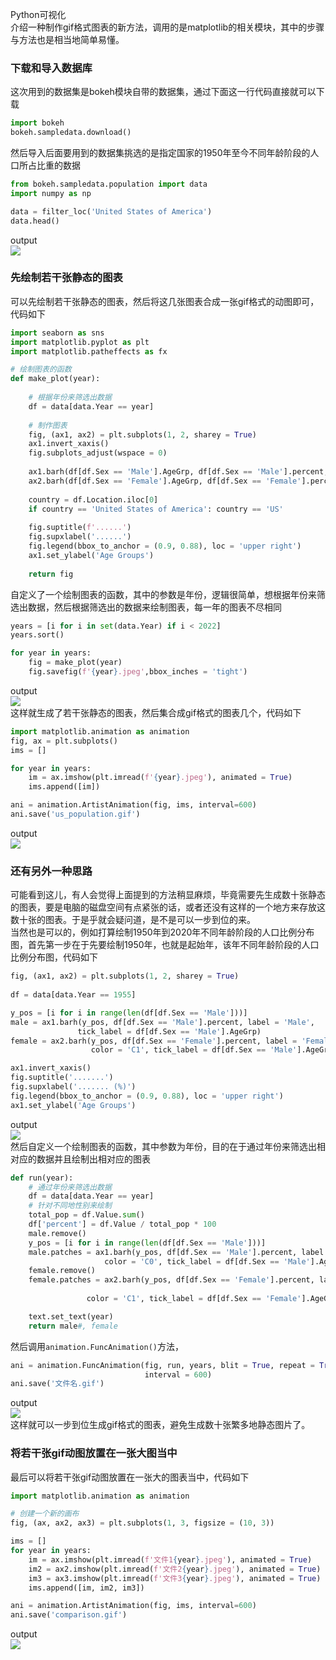 Python可视化<br />介绍一种制作gif格式图表的新方法，调用的是matplotlib的相关模块，其中的步骤与方法也是相当地简单易懂。
<a name="ogRf7"></a>
### 下载和导入数据库
这次用到的数据集是bokeh模块自带的数据集，通过下面这一行代码直接就可以下载
```python
import bokeh
bokeh.sampledata.download()
```
然后导入后面要用到的数据集挑选的是指定国家的1950年至今不同年龄阶段的人口所占比重的数据
```python
from bokeh.sampledata.population import data
import numpy as np

data = filter_loc('United States of America')
data.head()
```
output<br />![](./img/1652334974566-f4686411-73f0-447c-bb85-61186548a71a.png)
<a name="VtvqD"></a>
### 先绘制若干张静态的图表
可以先绘制若干张静态的图表，然后将这几张图表合成一张gif格式的动图即可，代码如下
```python
import seaborn as sns
import matplotlib.pyplot as plt
import matplotlib.patheffects as fx

# 绘制图表的函数
def make_plot(year):
    
    # 根据年份来筛选出数据
    df = data[data.Year == year]
        
    # 制作图表
    fig, (ax1, ax2) = plt.subplots(1, 2, sharey = True)
    ax1.invert_xaxis()
    fig.subplots_adjust(wspace = 0) 
    
    ax1.barh(df[df.Sex == 'Male'].AgeGrp, df[df.Sex == 'Male'].percent, label = 'Male')
    ax2.barh(df[df.Sex == 'Female'].AgeGrp, df[df.Sex == 'Female'].percent, label = 'Female', color = 'C1')
    
    country = df.Location.iloc[0]
    if country == 'United States of America': country == 'US'
        
    fig.suptitle(f'......')
    fig.supxlabel('......')
    fig.legend(bbox_to_anchor = (0.9, 0.88), loc = 'upper right')
    ax1.set_ylabel('Age Groups')
    
    return fig
```
自定义了一个绘制图表的函数，其中的参数是年份，逻辑很简单，想根据年份来筛选出数据，然后根据筛选出的数据来绘制图表，每一年的图表不尽相同
```python
years = [i for i in set(data.Year) if i < 2022]
years.sort()

for year in years:
    fig = make_plot(year)
    fig.savefig(f'{year}.jpeg',bbox_inches = 'tight')
```
output<br />![](./img/1652334974565-322912ea-8c50-4591-9360-d73843330d4f.png)<br />这样就生成了若干张静态的图表，然后集合成gif格式的图表几个，代码如下
```python
import matplotlib.animation as animation
fig, ax = plt.subplots()
ims = []

for year in years:
    im = ax.imshow(plt.imread(f'{year}.jpeg'), animated = True)
    ims.append([im])

ani = animation.ArtistAnimation(fig, ims, interval=600)
ani.save('us_population.gif')
```
output<br />![](./img/1652334974530-9ddf6ea4-2cdf-429e-80b4-54e18fba387b.gif)
<a name="iCoSI"></a>
### 还有另外一种思路
可能看到这儿，有人会觉得上面提到的方法稍显麻烦，毕竟需要先生成数十张静态的图表，要是电脑的磁盘空间有点紧张的话，或者还没有这样的一个地方来存放这数十张的图表。于是乎就会疑问道，是不是可以一步到位的来。<br />当然也是可以的，例如打算绘制1950年到2020年不同年龄阶段的人口比例分布图，首先第一步在于先要绘制1950年，也就是起始年，该年不同年龄阶段的人口比例分布图，代码如下
```python
fig, (ax1, ax2) = plt.subplots(1, 2, sharey = True)
   
df = data[data.Year == 1955]

y_pos = [i for i in range(len(df[df.Sex == 'Male']))]
male = ax1.barh(y_pos, df[df.Sex == 'Male'].percent, label = 'Male',
               tick_label = df[df.Sex == 'Male'].AgeGrp)
female = ax2.barh(y_pos, df[df.Sex == 'Female'].percent, label = 'Female', 
                  color = 'C1', tick_label = df[df.Sex == 'Male'].AgeGrp)

ax1.invert_xaxis()
fig.suptitle('.......')
fig.supxlabel('....... (%)')
fig.legend(bbox_to_anchor = (0.9, 0.88), loc = 'upper right')
ax1.set_ylabel('Age Groups')
```
output<br />![](./img/1652334974534-887910f6-c62b-4b8b-94a5-5fd8e0e03c83.png)<br />然后自定义一个绘制图表的函数，其中参数为年份，目的在于通过年份来筛选出相对应的数据并且绘制出相对应的图表
```python
def run(year):
    # 通过年份来筛选出数据
    df = data[data.Year == year]
    # 针对不同地性别来绘制
    total_pop = df.Value.sum()
    df['percent'] = df.Value / total_pop * 100
    male.remove()
    y_pos = [i for i in range(len(df[df.Sex == 'Male']))]
    male.patches = ax1.barh(y_pos, df[df.Sex == 'Male'].percent, label = 'Male', 
                     color = 'C0', tick_label = df[df.Sex == 'Male'].AgeGrp)
    female.remove()
    female.patches = ax2.barh(y_pos, df[df.Sex == 'Female'].percent, label = 'Female',
                 
                 color = 'C1', tick_label = df[df.Sex == 'Female'].AgeGrp)

    text.set_text(year)
    return male#, female
```
然后调用`animation.FuncAnimation()`方法，
```python
ani = animation.FuncAnimation(fig, run, years, blit = True, repeat = True, 
                              interval = 600)
ani.save('文件名.gif')
```
output<br />![](./img/1652334974509-6faa1eb8-2e8e-413a-99ab-25245d6fd72e.gif)<br />这样就可以一步到位生成gif格式的图表，避免生成数十张繁多地静态图片了。
<a name="wnwuG"></a>
### 将若干张gif动图放置在一张大图当中
最后可以将若干张gif动图放置在一张大的图表当中，代码如下
```python
import matplotlib.animation as animation

# 创建一个新的画布
fig, (ax, ax2, ax3) = plt.subplots(1, 3, figsize = (10, 3))

ims = []
for year in years:
    im = ax.imshow(plt.imread(f'文件1{year}.jpeg'), animated = True)
    im2 = ax2.imshow(plt.imread(f'文件2{year}.jpeg'), animated = True)
    im3 = ax3.imshow(plt.imread(f'文件3{year}.jpeg'), animated = True)
    ims.append([im, im2, im3])

ani = animation.ArtistAnimation(fig, ims, interval=600)
ani.save('comparison.gif')
```
output<br />![](./img/1652334975371-af1b1481-c2ba-4119-a604-a99a3e2a385b.gif)
